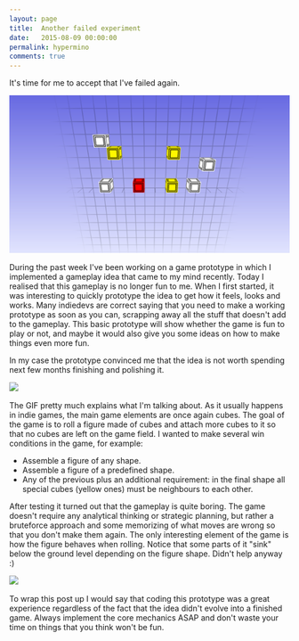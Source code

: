 ```yaml
---
layout: page
title:  Another failed experiment
date:   2015-08-09 00:00:00
permalink: hypermino
comments: true
---
```


It's time for me to accept that I've failed again.

<div class="row text-center"><img src="/images/hypermino/screenshot1.png" class="margined20"/></div>

During the past week I've been working on a game prototype in which I implemented a gameplay idea that came to my mind recently.
Today I realised that this gameplay is no longer fun to me. When I first started, it was interesting to quickly prototype the idea
to get how it feels, looks and works. Many indiedevs are correct saying that you need to make a working prototype as soon as you can,
scrapping away all the stuff that doesn't add to the gameplay. This basic prototype will show whether the game is fun to play or not, and maybe it would also
give you some ideas on how to make things even more fun.

<!--break-->

In my case the prototype convinced me that the idea is not worth spending next few months finishing and polishing it.

<div class="row text-center"><img src="/images/hypermino/2.gif" class="margined20"/></div>

The GIF pretty much explains what I'm talking about. As it usually happens in indie games, the main game elements are once again cubes.
The goal of the game is to roll a figure made of cubes and attach more cubes to it so that no cubes are left on the game field.
I wanted to make several win conditions in the game, for example:

* Assemble a figure of any shape.
* Assemble a figure of a predefined shape.
* Any of the previous plus an additional requirement: in the final shape all special cubes (yellow ones) must be neighbours to each other.

After testing it turned out that the gameplay is quite boring. The game doesn't require any analytical thinking or strategic planning, but rather
a bruteforce approach and some memorizing of what moves are wrong so that you don't make them again. The only interesting element of the game is how
the figure behaves when rolling. Notice that some parts of it "sink" below the ground level depending on the figure shape. Didn't help anyway :)

<div class="row text-center"><img src="/images/hypermino/1.gif" class="margined20"/></div>

To wrap this post up I would say that coding this prototype was a great experience regardless of the fact that the idea didn't evolve into a finished game.
Always implement the core mechanics ASAP and don't waste your time on things that you think won't be fun.
